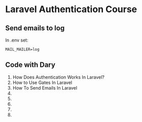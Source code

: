 # Laravel Authentication Course

## Send emails to log

In .env set:

`MAIL_MAILER=log`

## Code with Dary

1. How Does Authentication Works In Laravel?
2. How to Use Gates In Laravel
3. How To Send Emails In Laravel
4.
5.
6.
7.
8.
